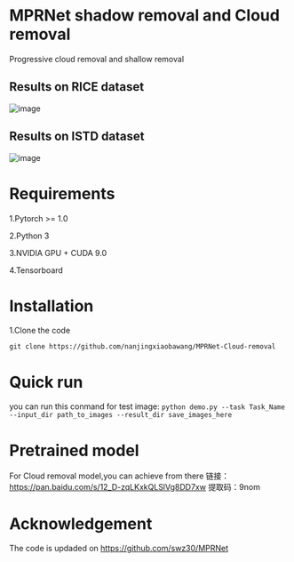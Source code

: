 # MPRNet shadow removal and Cloud removal
Progressive cloud removal and shallow removal 
## Results on RICE dataset
 ![image](https://github.com/zhangbaijin/MPRNet-Cloud-removal/blob/main/cloud-results.jpg)
## Results on ISTD dataset
 ![image](https://github.com/zhangbaijin/MPRNet-Cloud-removal/blob/main/shadow-results.jpg)
# Requirements
1.Pytorch >= 1.0

2.Python 3

3.NVIDIA GPU + CUDA 9.0

4.Tensorboard


# Installation

1.Clone the code


```
git clone https://github.com/nanjingxiaobawang/MPRNet-Cloud-removal
```

 
 # Quick run 
 you can run this conmand for test image:
 ```python demo.py --task Task_Name --input_dir path_to_images --result_dir save_images_here```

 # Pretrained model 
 For Cloud removal model,you can achieve from there 链接：https://pan.baidu.com/s/12_D-zqLKxkQLSlVg8DD7xw  提取码：9nom 

# Acknowledgement
The code is updaded on https://github.com/swz30/MPRNet 
